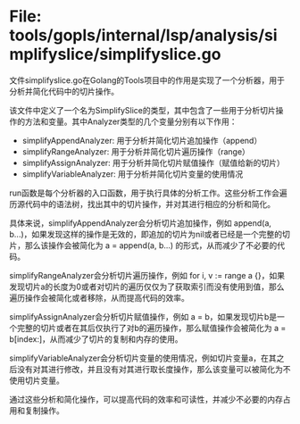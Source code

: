 # File: tools/gopls/internal/lsp/analysis/simplifyslice/simplifyslice.go

文件simplifyslice.go在Golang的Tools项目中的作用是实现了一个分析器，用于分析并简化代码中的切片操作。

该文件中定义了一个名为SimplifySlice的类型，其中包含了一些用于分析切片操作的方法和变量。其中Analyzer类型的几个变量分别有以下作用：
- simplifyAppendAnalyzer: 用于分析并简化切片追加操作（append）
- simplifyRangeAnalyzer: 用于分析并简化切片遍历操作（range）
- simplifyAssignAnalyzer: 用于分析并简化切片赋值操作（赋值给新的切片）
- simplifyVariableAnalyzer: 用于分析并简化切片变量的使用情况

run函数是每个分析器的入口函数，用于执行具体的分析工作。这些分析工作会遍历源代码中的语法树，找出其中的切片操作，并对其进行相应的分析和简化。

具体来说，simplifyAppendAnalyzer会分析切片追加操作，例如 append(a, b...)，如果发现这样的操作是无效的，即追加的切片为nil或者已经是一个完整的切片，那么该操作会被简化为 a = append(a, b...) 的形式，从而减少了不必要的代码。

simplifyRangeAnalyzer会分析切片遍历操作，例如 for i, v := range a {}，如果发现切片a的长度为0或者对切片的遍历仅仅为了获取索引而没有使用到值，那么遍历操作会被简化或者移除，从而提高代码的效率。

simplifyAssignAnalyzer会分析切片赋值操作，例如 a = b，如果发现切片b是一个完整的切片或者在其后仅执行了对b的遍历操作，那么赋值操作会被简化为 a = b[index:]，从而减少了切片的复制和内存的使用。

simplifyVariableAnalyzer会分析切片变量的使用情况，例如切片变量a，在其之后没有对其进行修改，并且没有对其进行取长度操作，那么该变量可以被简化为不使用切片变量。

通过这些分析和简化操作，可以提高代码的效率和可读性，并减少不必要的内存占用和复制操作。


